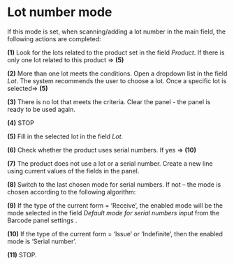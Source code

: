 # Lot number mode


If this mode is set, when scanning/adding a lot number in the main field, the following actions are completed:

**(1)** Look for the lots related to the product set in the field _Product_. If there is only one lot related to this product => **(5)** </br>

**(2)** More than one lot meets the conditions. Open a dropdown list in the field _Lot_. The system recommends the user to choose a lot. Once a specific lot is selected=> **(5)**</br>

**(3)** There is no lot that meets the criteria. Clear the panel - the panel is ready to be used again.

**(4)** STOP

**(5)** Fill in the selected lot in the field _Lot_.

**(6)** Check whether the product uses serial numbers. If yes => **(10)**

**(7)** The product does not use a lot or a serial number. Create a new line using current values of the fields in the panel.

**(8)** Switch to the last chosen mode for serial numbers. If not – the mode is chosen according to the following algorithm:

**(9)** If the type of the current form = ‘Receive’, the enabled mode will be the mode selected in the field _Default mode for serial numbers input_ from the Barcode panel settings .

**(10)** If the type of the current form = ‘Issue’ or ‘Indefinite’, then the enabled mode is ‘Serial number’.

**(11)** STOP.

